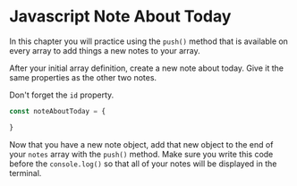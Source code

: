# Javascript Note About Today

In this chapter you will practice using the `push()` method that is available on every array to add things a new notes to your array.

After your initial array definition, create a new note about today. Give it the same properties as the other two notes.

Don't forget the `id` property.

```js
const noteAboutToday = {

}
```

Now that you have a new note object, add that new object to the end of your `notes` array with the `push()` method. Make sure you write this code before the `console.log()` so that all of your notes will be displayed in the terminal.
